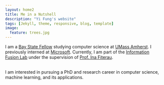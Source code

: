 ```yaml
---
layout: home2
title: Me in a Nutshell
description: "Yi Fung's website"
tags: [Jekyll, theme, responsive, blog, template]
image:
  feature: trees.jpg
---
```


I am a <a href="https://www.cics.umass.edu/content/bay-state-programs" target="_blank">Bay State Fellow</a> studying computer science at <a href="https://www.cics.umass.edu/" target="_blank">UMass Amherst</a>. I previously interned at <a href="https://careers.microsoft.com/" target="_blank">Microsoft</a>. Currently, I am part of the <a href="https://github.com/Information-Fusion-Lab-Umass" target="_blank">Information Fusion Lab</a> under the supervision of <a href="https://www.cics.umass.edu/people/fiterau-brostean-madalina" target="_blank">Prof. Ina Fiterau</a>. 

<br />
I am interested in pursuing a PhD and research career in computer science, machine learning, and its applications.

